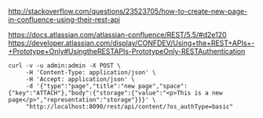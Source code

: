 
http://stackoverflow.com/questions/23523705/how-to-create-new-page-in-confluence-using-their-rest-api

https://docs.atlassian.com/atlassian-confluence/REST/5.5/#d2e120
https://developer.atlassian.com/display/CONFDEV/Using+the+REST+APIs+-+Prototype+Only#UsingtheRESTAPIs-PrototypeOnly-RESTAuthentication

```
curl -v -u admin:admin -X POST \
     -H 'Content-Type: application/json' \
     -H 'Accept: application/json' \
     -d '{"type":"page","title":"new page","space":{"key":"ATTACH"},"body":{"storage":{"value":"<p>This is a new page</p>","representation":"storage"}}}' \
     "http://localhost:8090/rest/api/content/?os_authType=basic"
```

<!-- vim: set autoindent expandtab sw=4 syntax=markdown: -->
